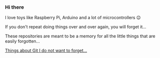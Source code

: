### Hi there
I love toys like Raspberry Pi, Arduino and a lot of microcontrollers :wink:

If you don't repeat doing things over and over again, you will forget it...

These repositories are meant to be a memory for all the little things that are easily forgotten...

[Things about Git I do not want to forget...](https://github.com/StMaHa/stmaha/wiki)

<!--
**StMaHa/stmaha** is a ✨ _special_ ✨ repository because its `README.md` (this file) appears on your GitHub profile.

Here are some ideas to get you started:

- 🔭 I’m currently working on ...
- 🌱 I’m currently learning ...
- 👯 I’m looking to collaborate on ...
- 🤔 I’m looking for help with ...
- 💬 Ask me about ...
- 📫 How to reach me: ...
- 😄 Pronouns: ...
- ⚡ Fun fact: ...
-->
